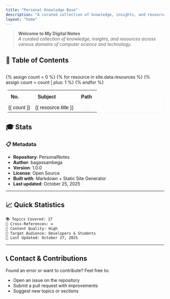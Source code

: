 ```yaml
---
title: "Personal Knowledge Base"
description: "A curated collection of knowledge, insights, and resources across various domains of computer science and technology"
layout: "home"
---
```


> **Welcome to My Digital Notes**  
> _A curated collection of knowledge, insights, and resources across various domains of computer science and technology._

## 📁 Table of Contents

<div style="margin:2rem 0;">
<table style="width:100%;border-collapse:collapse;font-family:Helvetica,Inter,sans-serif;font-size:1rem;box-shadow:0 2px 8px rgba(0,0,0,0.03);border-radius:8px;overflow:hidden;">
   <thead style="background:transparent;color:default;">
      <tr>
         <th style="padding:0.75em 1em;text-align:left;font-weight:600;border-bottom:1px solid #eee;">No.</th>
         <th style="padding:0.75em 1em;text-align:left;font-weight:600;border-bottom:1px solid #eee;">Subject</th>
         <th style="padding:0.75em 1em;text-align:left;font-weight:600;border-bottom:1px solid #eee;">Path</th>
      </tr>
   </thead>
   <tbody>
      {% assign count = 0 %}
      {% for resource in site.data.resources %}
      {% assign count = count | plus: 1 %}
      <tr>
         <td style="text-align:center;">{{ count }}</td>
         <td style="text-align:center;">{{ resource.title }}</td>
         <td style="text-align:center;">
           <a href="{{ resource.url | relative_url }}" style="color:#2563eb;text-decoration:none;">
            <svg width="20px" height="20px" viewBox="0 0 64 64" xmlns="http://www.w3.org/2000/svg" stroke-width="3" stroke="#f0f0f0" fill="none"><path d="M55.4,32V53.58a1.81,1.81,0,0,1-1.82,1.82H10.42A1.81,1.81,0,0,1,8.6,53.58V10.42A1.81,1.81,0,0,1,10.42,8.6H32"/><polyline points="40.32 8.6 55.4 8.6 55.4 24.18"/><line x1="19.32" y1="45.72" x2="54.61" y2="8.91"/></svg>
           </a>
         </td>
      </tr>
      {% endfor %}
   </tbody>
</table>
</div>

## 🎓 Stats

### 📋 Metadata

- **Repository**: PersonalNotes
- **Author**: bagassambega
- **Version**: 1.0.0
- **License**: Open Source
- **Built with**: Markdown + Static Site Generator
- **Last updated**: October 25, 2025

---

## 📈 Quick Statistics

```md
📚 Topics Covered: 17
🔗 Cross-References: ∞
📝 Content Quality: High
🎯 Target Audience: Developers & Students
📅 Last Updated: October 27, 2025
```

---

## 📞 Contact & Contributions

Found an error or want to contribute? Feel free to:

- Open an issue on the repository
- Submit a pull request with improvements
- Suggest new topics or sections
